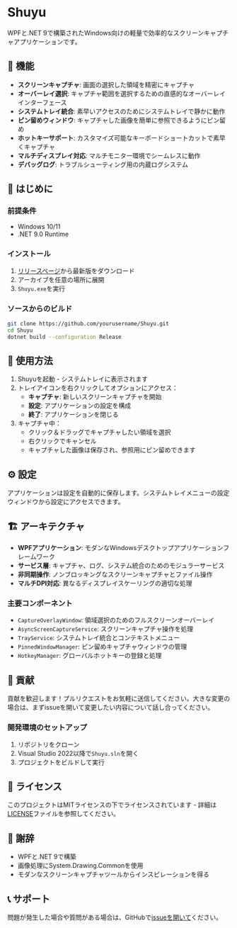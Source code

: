 # Shuyu

WPFと.NET 9で構築されたWindows向けの軽量で効率的なスクリーンキャプチャアプリケーションです。

## 📸 機能

- **スクリーンキャプチャ**: 画面の選択した領域を精密にキャプチャ
- **オーバーレイ選択**: キャプチャ範囲を選択するための直感的なオーバーレイインターフェース
- **システムトレイ統合**: 素早いアクセスのためにシステムトレイで静かに動作
- **ピン留めウィンドウ**: キャプチャした画像を簡単に参照できるようにピン留め
- **ホットキーサポート**: カスタマイズ可能なキーボードショートカットで素早くキャプチャ
- **マルチディスプレイ対応**: マルチモニター環境でシームレスに動作
- **デバッグログ**: トラブルシューティング用の内蔵ログシステム

## 🚀 はじめに

### 前提条件

- Windows 10/11
- .NET 9.0 Runtime

### インストール

1. [リリースページ](../../releases)から最新版をダウンロード
2. アーカイブを任意の場所に展開
3. `Shuyu.exe`を実行

### ソースからのビルド

```bash
git clone https://github.com/yourusername/Shuyu.git
cd Shuyu
dotnet build --configuration Release
```

## 🎯 使用方法

1. Shuyuを起動 - システムトレイに表示されます
2. トレイアイコンを右クリックしてオプションにアクセス：
   - **キャプチャ**: 新しいスクリーンキャプチャを開始
   - **設定**: アプリケーションの設定を構成
   - **終了**: アプリケーションを閉じる
3. キャプチャ中：
   - クリック＆ドラッグでキャプチャしたい領域を選択
   - 右クリックでキャンセル
   - キャプチャした画像は保存され、参照用にピン留めできます

## ⚙️ 設定

アプリケーションは設定を自動的に保存します。システムトレイメニューの設定ウィンドウから設定にアクセスできます。

## 🏗️ アーキテクチャ

- **WPFアプリケーション**: モダンなWindowsデスクトップアプリケーションフレームワーク
- **サービス層**: キャプチャ、ログ、システム統合のためのモジュラーサービス
- **非同期操作**: ノンブロッキングなスクリーンキャプチャとファイル操作
- **マルチDPI対応**: 異なるディスプレイスケーリングの適切な処理

### 主要コンポーネント

- `CaptureOverlayWindow`: 領域選択のためのフルスクリーンオーバーレイ
- `AsyncScreenCaptureService`: スクリーンキャプチャ操作を処理
- `TrayService`: システムトレイ統合とコンテキストメニュー
- `PinnedWindowManager`: ピン留めキャプチャウィンドウの管理
- `HotkeyManager`: グローバルホットキーの登録と処理

## 🤝 貢献

貢献を歓迎します！プルリクエストをお気軽に送信してください。大きな変更の場合は、まずissueを開いて変更したい内容について話し合ってください。

### 開発環境のセットアップ

1. リポジトリをクローン
2. Visual Studio 2022以降で`Shuyu.sln`を開く
3. プロジェクトをビルドして実行

## 📝 ライセンス

このプロジェクトはMITライセンスの下でライセンスされています - 詳細は[LICENSE](LICENSE)ファイルを参照してください。

## 🙏 謝辞

- WPFと.NET 9で構築
- 画像処理にSystem.Drawing.Commonを使用
- モダンなスクリーンキャプチャツールからインスピレーションを得る

## 📞 サポート

問題が発生した場合や質問がある場合は、GitHubで[issueを開いて](../../issues)ください。
